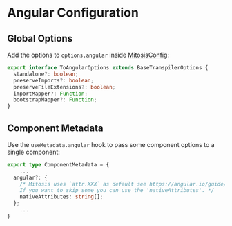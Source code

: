 # Angular Configuration

## Global Options

Add the options to `options.angular` inside [MitosisConfig](https://github.com/BuilderIO/mitosis/blob/main/docs/configuration.md):

```ts
export interface ToAngularOptions extends BaseTranspilerOptions {
  standalone?: boolean;
  preserveImports?: boolean;
  preserveFileExtensions?: boolean;
  importMapper?: Function;
  bootstrapMapper?: Function;
}
```

## Component Metadata

Use the `useMetadata.angular` hook to pass some component options to a single component:

```ts
export type ComponentMetadata = {
    ...
  angular?: {
    /* Mitosis uses `attr.XXX` as default see https://angular.io/guide/attribute-binding.
    If you want to skip some you can use the 'nativeAttributes'. */
    nativeAttributes: string[];
  };
    ...
}
```
